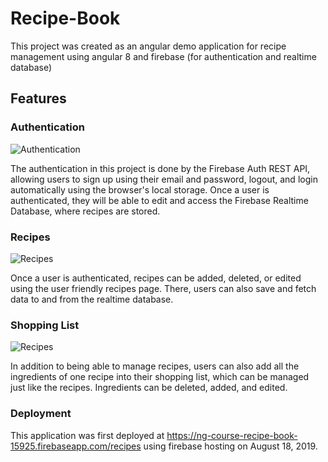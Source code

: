 # Recipe-Book

This project was created as an angular demo application for recipe management using angular 8 and firebase (for authentication and realtime database)

## Features

### Authentication

![Authentication](https://www.pastepic.xyz/images/2019/08/18/image2443553dae4c41c7.png)

The authentication in this project is done by the Firebase Auth REST API, allowing users to sign up using their email and password, logout, and login automatically using the browser's local storage. Once a user is authenticated, they will be able to edit and access the Firebase Realtime Database, where recipes are stored.

### Recipes

![Recipes](https://www.pastepic.xyz/images/2019/08/18/image71bada98457f2e2c.png)

Once a user is authenticated, recipes can be added, deleted, or edited using the user friendly recipes page. There, users can also save and fetch data to and from the realtime database.

### Shopping List

![Recipes](https://www.pastepic.xyz/images/2019/08/18/image06308f62f4029622.png)

In addition to being able to manage recipes, users can also add all the ingredients of one recipe into their shopping list, which can be managed just like the recipes. Ingredients can be deleted, added, and edited.

### Deployment

This application was first deployed at https://ng-course-recipe-book-15925.firebaseapp.com/recipes using firebase hosting on August 18, 2019. 
